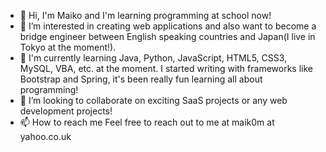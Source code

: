 - 👋 Hi, I'm Maiko and I'm learning programming at school now! 
- 👀 I’m interested in creating web applications and also want to become a bridge engineer between English speaking countries and Japan(I live in Tokyo at the moment!).
- 🌱 I'm currently learning Java, Python, JavaScript, HTML5, CSS3, MySQL, VBA, etc. at the moment. I started writing with frameworks like Bootstrap and Spring, it's been really fun learning all about programming!
- 💞️ I’m looking to collaborate on exciting SaaS projects or any web development projects!
- 📫 How to reach me Feel free to reach out to me at maik0m at yahoo.co.uk

<!---
maik0m/maik0m is a ✨ special ✨ repository because its `README.md` (this file) appears on your GitHub profile.
You can click the Preview link to take a look at your changes.
--->
